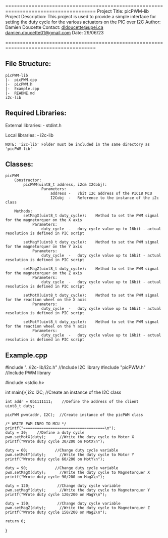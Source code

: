=====================================================================================
Project Title:          picPWM-lib
Project Description:    This project is used to provide a simple interface for setting the duty cycle for the various actuators on the PIC over I2C
Author:                 Damien Doucette
Contact:                dldoucette@upei.ca
                        damien.doucette01@gmail.com
Date:                   29/06/23

=====================================================================================


File Structure:
-------------------------------------------------------------------------------------
    picPWM-lib
    |-  picPWM.cpp
    |-  picPWM.h
    |-  Example.cpp
    |-  README.md
    i2c-lib

Required Libraries:
-------------------------------------------------------------------------------------
External libraries:
    -   stdint.h

Local libraries:
    -   i2c-lib

    NOTE: 'i2c-lib' Folder must be included in the same directory as 'picPWM-lib'

Classes:
-------------------------------------------------------------------------------------
    picPWM    
        Constructor:
            picPWM(uint8_t address, i2c& I2Cobj):
                    Parameters:
                        address -   7bit I2C address of the PIC18 MCU
                        I2Cobj  -   Reference to the instance of the i2c class

        Methods:
            setMagX(uint8_t duty_cycle):    Method to set the PWM signal for the magnetorquer on the X axis
                Parameters:
                    duty_cycle  -   duty cycle value up to 16bit - actual resolution is defined in PIC script
                    
            setMagY(uint8_t duty_cycle):    Method to set the PWM signal for the magnetorquer on the Y axis
                Parameters:
                    duty_cycle  -   duty cycle value up to 16bit - actual resolution is defined in PIC script

            setMagZ(uint8_t duty_cycle):    Method to set the PWM signal for the magnetorquer on the Z axis
                Parameters:
                    duty_cycle  -   duty cycle value up to 16bit - actual resolution is defined in PIC script

            setMotX(uint8_t duty_cycle):    Method to set the PWM signal for the reaction wheel on the X axis
                Parameters:
                    duty_cycle  -   duty cycle value up to 16bit - actual resolution is defined in PIC script

            setMotY(uint8_t duty_cycle):    Method to set the PWM signal for the reaction wheel on the Y axis
                Parameters:
                    duty_cycle  -   duty cycle value up to 16bit - actual resolution is defined in PIC script

Example.cpp
-------------------------------------------------------------------------------------
#include "../i2c-lib/i2c.h"   //Include I2C library
#include "picPWM.h"    //Include PWM library

#include <stdio.h>

int main(){
    i2c I2C;    //Create an instance of the I2C class
    
	int addr = 0b1111111;    //Define the address of the client
    uint8_t duty;

    picPWM pwm(addr, I2C);  //Create instance of the picPWM class
    
    /* WRITE PWM INFO TO MCU */
    printf("====================================\n");
    duty = 30;    //Define a duty cycle
    pwm.setMotX(duty);      //Write the duty cycle to Motor X
    printf("Wrote duty cycle 30/200 on MotX\n");

    duty = 60;            //Change duty cycle variable  
    pwm.setMotY(duty);      //Write the duty cycle to Motor Y
    printf("Wrote duty cycle 60/200 on MotY\n");

    duty = 90;            //Change duty cycle variable  
    pwm.setMagX(duty);      //Write the duty cycle to Magnetorquer X
    printf("Wrote duty cycle 90/200 on MagX\n");

    duty = 120;            //Change duty cycle variable  
    pwm.setMagY(duty);      //Write the duty cycle to Magnetorquer Y
    printf("Wrote duty cycle 120/200 on MagY\n");

    duty = 150;            //Change duty cycle variable  
    pwm.setMagZ(duty);      //Write the duty cycle to Magnetorquer Z
    printf("Wrote duty cycle 150/200 on MagZ\n");

    return 0;
}
